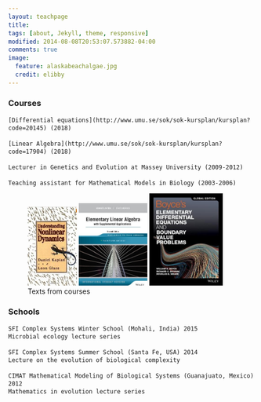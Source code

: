 ```yaml
---
layout: teachpage
title: 
tags: [about, Jekyll, theme, responsive]
modified: 2014-08-08T20:53:07.573882-04:00
comments: true
image:
  feature: alaskabeachalgae.jpg
  credit: elibby
---
```



### Courses
	[Differential equations](http://www.umu.se/sok/sok-kursplan/kursplan?code=20145) (2018)

	[Linear Algebra](http://www.umu.se/sok/sok-kursplan/kursplan?code=17904) (2018)

	Lecturer in Genetics and Evolution at Massey University (2009-2012)

	Teaching assistant for Mathematical Models in Biology (2003-2006)
	
	
<figure>
<a href="/images/GlassBook.jpg"><img src="/images/GlassBook.jpg" width="100"></a>
<a href="/images/book_lin_alg.jpg"><img src="/images/book_lin_alg.jpg" width="140"></a>
<a href="/images/book_diffeq.jpg"><img src="/images/book_diffeq.jpg" width="150"></a>
<figcaption> Texts from courses </figcaption>
</figure>


### Schools
	SFI Complex Systems Winter School (Mohali, India) 2015
	Microbial ecology lecture series

	SFI Complex Systems Summer School (Santa Fe, USA) 2014
	Lecture on the evolution of biological complexity

	CIMAT Mathematical Modeling of Biological Systems (Guanajuato, Mexico) 2012
	Mathematics in evolution lecture series








